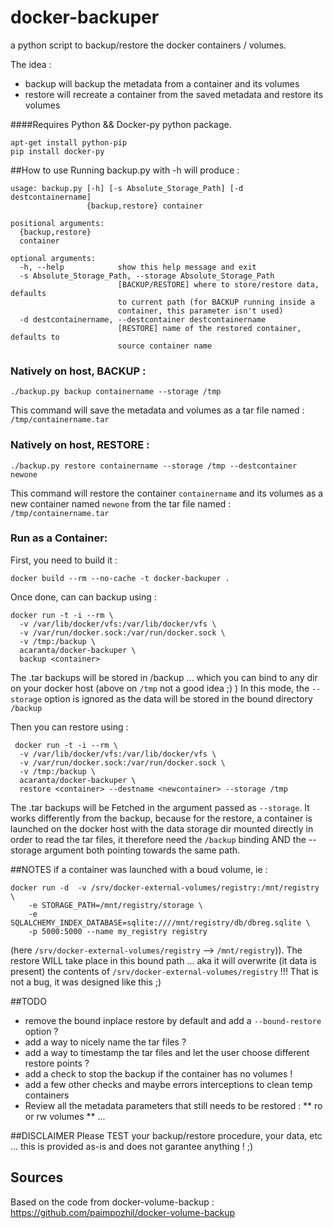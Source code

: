 docker-backuper
====================

a python script to backup/restore the docker containers / volumes.

The idea :
* backup will backup the metadata from a container and its volumes
* restore will recreate a container from the saved metadata and restore its volumes

####Requires Python && Docker-py python package.

```
apt-get install python-pip 
pip install docker-py
```


##How to use
Running backup.py with -h will produce :
```
usage: backup.py [-h] [-s Absolute_Storage_Path] [-d destcontainername]
                 {backup,restore} container

positional arguments:
  {backup,restore}
  container

optional arguments:
  -h, --help            show this help message and exit
  -s Absolute_Storage_Path, --storage Absolute_Storage_Path
                        [BACKUP/RESTORE] where to store/restore data, defaults
                        to current path (for BACKUP running inside a
                        container, this parameter isn't used)
  -d destcontainername, --destcontainer destcontainername
                        [RESTORE] name of the restored container, defaults to
                        source container name
```
### Natively on host, BACKUP :
```
./backup.py backup containername --storage /tmp 
```
This command will save the metadata and volumes as a tar file named : `/tmp/containername.tar`
### Natively on host, RESTORE :
```
./backup.py restore containername --storage /tmp --destcontainer newone
```
This command will restore the container `containername` and its volumes as a new container named `newone` from the tar file named : `/tmp/containername.tar`



### Run as a Container:
First, you need to build it :
```
docker build --rm --no-cache -t docker-backuper .
```

Once done, can can backup using :
```
docker run -t -i --rm \
  -v /var/lib/docker/vfs:/var/lib/docker/vfs \
  -v /var/run/docker.sock:/var/run/docker.sock \
  -v /tmp:/backup \
  acaranta/docker-backuper \
  backup <container> 
```
The .tar backups will be stored in /backup ... which you can bind to any dir on your docker host (above on `/tmp` not a good idea ;) )
In this mode, the `--storage` option is ignored as the data will be stored in the bound directory `/backup`

Then you can restore using :
```
 docker run -t -i --rm \
  -v /var/lib/docker/vfs:/var/lib/docker/vfs \
  -v /var/run/docker.sock:/var/run/docker.sock \
  -v /tmp:/backup \
  acaranta/docker-backuper \
  restore <container> --destname <newcontainer> --storage /tmp
```
The .tar backups will be Fetched in the argument passed as `--storage`. It works differently from the backup, because for the restore, a container is launched on the docker host with the data storage dir mounted directly in order to read the tar files, it therefore need the `/backup` binding AND the --storage argument both pointing towards the same path.

##NOTES
if a container was launched with a boud volume, ie :
```
docker run -d  -v /srv/docker-external-volumes/registry:/mnt/registry \
	-e STORAGE_PATH=/mnt/registry/storage \
	-e SQLALCHEMY_INDEX_DATABASE=sqlite:////mnt/registry/db/dbreg.sqlite \
	-p 5000:5000 --name my_registry registry
```
(here `/srv/docker-external-volumes/registry` --> `/mnt/registry`)).
The restore WILL take place in this bound path ... aka it will overwrite (it data is present) the contents of `/srv/docker-external-volumes/registry` !!!
That is not a bug, it was designed like this ;)

##TODO
* remove the bound inplace restore by default and add a `--bound-restore` option ?
* add a way to nicely name the tar files ?
* add a way to timestamp the tar files and let the user choose different restore points ?
* add a check to stop the backup if the container has no volumes !
* add a few other checks and maybe errors interceptions to clean temp containers
* Review all the metadata parameters that still needs to be restored :
** ro or rw volumes
** ...

##DISCLAIMER 
Please TEST your backup/restore procedure, your data, etc ... this is provided as-is and does not garantee anything ! ;)


## Sources
Based on the code from docker-volume-backup : https://github.com/paimpozhil/docker-volume-backup
